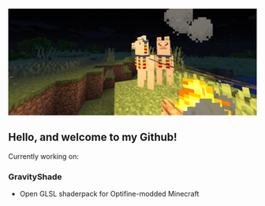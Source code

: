 ![GravityShade Screenshot](https://raw.githubusercontent.com/Gravity10/Gravity10/main/0.png)

## Hello, and welcome to my Github!

Currently working on:

### GravityShade
- Open GLSL shaderpack for Optifine-modded Minecraft

